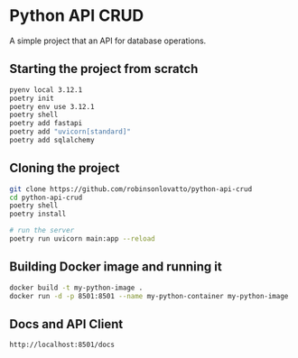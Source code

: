 # Python API CRUD
A simple project that an API for database operations.

## Starting the project from scratch
```bash
pyenv local 3.12.1   
poetry init    
poetry env use 3.12.1     
poetry shell     
poetry add fastapi  
poetry add "uvicorn[standard]"
poetry add sqlalchemy   
```

## Cloning the project
```bash
git clone https://github.com/robinsonlovatto/python-api-crud
cd python-api-crud
poetry shell
poetry install

# run the server
poetry run uvicorn main:app --reload
```

## Building Docker image and running it
```bash
docker build -t my-python-image .
docker run -d -p 8501:8501 --name my-python-container my-python-image
```

## Docs and API Client
```bash
http://localhost:8501/docs
```









